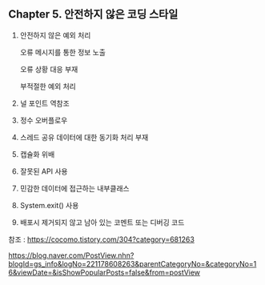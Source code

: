 
## Chapter 5. 안전하지 않은 코딩 스타일

1. 안전하지 않은 예외 처리 

	오류 메시지를 통한 정보 노출 

	오류 상황 대응 부재 

	부적절한 예외 처리 

2. 널 포인트 역참조 

3. 정수 오버플로우 

4. 스레드 공유 데이터에 대한 동기화 처리 부재 

5. 캡슐화 위배 

6. 잘못된 API 사용 

7. 민감한 데이터에 접근하는 내부클래스 

8. System.exit() 사용 

9. 배포시 제거되지 않고 남아 있는 코멘트 또는 디버깅 코드 


참조 : https://cocomo.tistory.com/304?category=681263

https://blog.naver.com/PostView.nhn?blogId=gs_info&logNo=221178608263&parentCategoryNo=&categoryNo=16&viewDate=&isShowPopularPosts=false&from=postView
